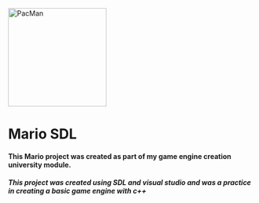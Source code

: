<img align="" alt="PacMan" width="200px" src="https://encrypted-tbn0.gstatic.com/images?q=tbn:ANd9GcS0Bgah8j1ZSv_EpsaOE_FzltsY2yrMqFYf_Q&usqp=CAU" />

# Mario SDL 

#### This Mario project was created as part of my game engine creation university module.
##### This project was created using SDL and visual studio and was a practice in creating a basic game engine with c++
